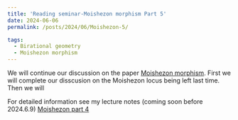 ```yaml
---
title: 'Reading seminar-Moishezon morphism Part 5'
date: 2024-06-06
permalink: /posts/2024/06/Moishezon-5/

tags:
  - Birational geometry
  - Moishezon morphism
---
```


We will continue our discussion on the paper [Moishezon morphism](https://www.intlpress.com/site/pub/pages/journals/items/pamq/content/vols/0018/0004/a011/index.php?mode=ns). First we will complete our disscusion on the Moishezon locus being left last time. Then we will 



For detailed information see my lecture notes (coming soon before 2024.6.9) [Moishezon part 4](https://yilimath.github.io/files/Moishezon/Moishezon4.pdf)
